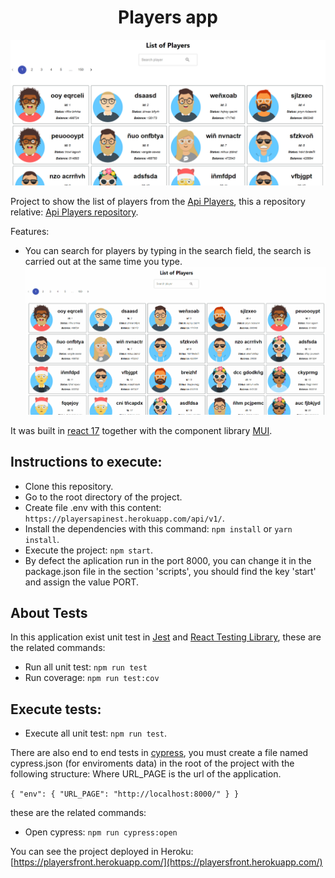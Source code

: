 <h1 align="center"> 
    Players app 
</h1>
<p align="center">
  <a href="https://playersfront.herokuapp.com/" target="blank"><img src="./images_readme/listofPlayers.png" width="620" alt="List of players" /></a>
</p>

Project to show the list of players from the [Api Players](https://playersapinest.herokuapp.com/api/v1/players),
this a repository relative: [Api Players repository](https://github.com/franciscoquijada/players-backend-nestjs).

Features:

- You can search for players by typing in the search field, the search is carried out at the same time you type.
  <img src="./images_readme/busquedaplayers.gif" width="620" alt="busquedaplayers" />

It was built in [react 17](https://es.reactjs.org/) together with the component library [MUI](https://mui.com/).

## Instructions to execute:

- Clone this repository.
- Go to the root directory of the project.
- Create file .env with this content: `https://playersapinest.herokuapp.com/api/v1/`.
- Install the dependencies with this command: `npm install` or `yarn install`.
- Execute the project: `npm start`.
- By defect the aplication run in the port 8000, you can change it in the package.json file in the section 'scripts', you should find the key 'start' and assign the value PORT. 

## About Tests
In this application exist unit test in [Jest](https://jestjs.io/) and [React Testing Library](https://testing-library.com/), these are the related commands:
- Run all unit test: `npm run test`
- Run coverage: `npm run test:cov`


## Execute tests:
- Execute all unit test: `npm run test`. 

There are also end to end tests in [cypress](https://www.cypress.io/),
you must create a file named cypress.json (for enviroments data) in the root of the project with the following structure:
Where URL_PAGE is the url of the application.

`{
    "env": {
        "URL_PAGE": "http://localhost:8000/"
    }
}`

these are the related commands:

- Open cypress: `npm run cypress:open`

You can see the project deployed in Heroku:
[https://playersfront.herokuapp.com/](https://playersfront.herokuapp.com/)

